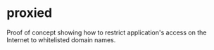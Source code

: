 # proxied
Proof of concept showing how to restrict application's access on the Internet to whitelisted domain names.
